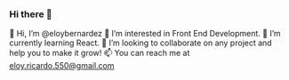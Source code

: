 ### Hi there 👋

👋 Hi, I’m @eloybernardez
👀 I’m interested in Front End Development.
🌱 I’m currently learning React.
💞️ I’m looking to collaborate on any project and help you to make it grow!
📫 You can reach me at eloy.ricardo.550@gmail.com
